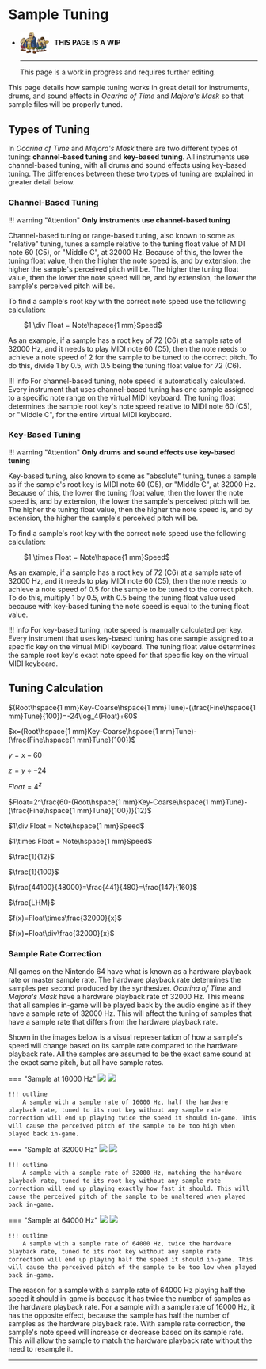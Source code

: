 # Sample Tuning

<div class="grid cards" markdown>

-   <img style="width:58.5px; height:auto; vertical-align: middle;" src="../../assets/images/carpenters.png"> <b>&nbsp;&nbsp;THIS PAGE IS A WIP</b>
  
    ---

    This page is a work in progress and requires further editing.

</div>

This page details how sample tuning works in great detail for instruments, drums, and sound effects in *Ocarina of Time* and *Majora's Mask* so that sample files will be properly tuned.

## Types of Tuning
In *Ocarina of Time* and *Majora's Mask* there are two different types of tuning: **channel-based tuning** and **key-based tuning**. All instruments use channel-based tuning, with all drums and sound effects using key-based tuning. The differences between these two types of tuning are explained in greater detail below.

### Channel-Based Tuning
!!! warning "Attention"
    **Only instruments use channel-based tuning**

Channel-based tuning or range-based tuning, also known to some as "relative" tuning, tunes a sample relative to the tuning float value of MIDI note 60 (C5), or "Middle C", at 32000 Hz. Because of this, the lower the tuning float value, then the higher the note speed is, and by extension, the higher the sample's perceived pitch will be. The higher the tuning float value, then the lower the note speed will be, and by extension, the lower the sample's perceived pitch will be.

To find a sample's root key with the correct note speed use the following calculation:

&nbsp;&nbsp;&nbsp;&nbsp;&nbsp;&nbsp;&nbsp;&nbsp;$1 \div Float = Note\hspace{1 mm}Speed$

As an example, if a sample has a root key of 72 (C6) at a sample rate of 32000 Hz, and it needs to play MIDI note 60 (C5), then the note needs to achieve a note speed of 2 for the sample to be tuned to the correct pitch. To do this, divide 1 by 0.5, with 0.5 being the tuning float value for 72 (C6).

!!! info
    For channel-based tuning, note speed is automatically calculated. Every instrument that uses channel-based tuning has one sample assigned to a specific note range on the virtual MIDI keyboard. The tuning float determines the sample root key's note speed relative to MIDI note 60 (C5), or "Middle C", for the entire virtual MIDI keyboard.


### Key-Based Tuning
!!! warning "Attention"
    **Only drums and sound effects use key-based tuning**

Key-based tuning, also known to some as "absolute" tuning, tunes a sample as if the sample's root key is MIDI note 60 (C5), or "Middle C", at 32000 Hz. Because of this, the lower the tuning float value, then the lower the note speed is, and by extension, the lower the sample's perceived pitch will be. The higher the tuning float value, then the higher the note speed is, and by extension, the higher the sample's perceived pitch will be.

To find a sample's root key with the correct note speed use the following calculation:

&nbsp;&nbsp;&nbsp;&nbsp;&nbsp;&nbsp;&nbsp;&nbsp;$1 \times Float = Note\hspace{1 mm}Speed$

As an example, if a sample has a root key of 72 (C6) at a sample rate of 32000 Hz, and it needs to play MIDI note 60 (C5), then the note needs to achieve a note speed of 0.5 for the sample to be tuned to the correct pitch. To do this, multiply 1 by 0.5, with 0.5 being the tuning float value used because with key-based tuning the note speed is equal to the tuning float value.

!!! info
    For key-based tuning, note speed is manually calculated per key. Every instrument that uses key-based tuning has one sample assigned to a specific key on the virtual MIDI keyboard. The tuning float value determines the sample root key's exact note speed for that specific key on the virtual MIDI keyboard.

## Tuning Calculation

$(Root\hspace{1 mm}Key-Coarse\hspace{1 mm}Tune)-(\frac{Fine\hspace{1 mm}Tune}{100})=-24\log_4(Float)+60$

$x=(Root\hspace{1 mm}Key-Coarse\hspace{1 mm}Tune)-(\frac{Fine\hspace{1 mm}Tune}{100})$

$y=x-60$

$z=y\div-24$

$Float=4^z$

$Float=2^\frac{60-(Root\hspace{1 mm}Key-Coarse\hspace{1 mm}Tune)-(\frac{Fine\hspace{1 mm}Tune}{100})}{12}$

$1\div Float = Note\hspace{1 mm}Speed$

$1\times Float = Note\hspace{1 mm}Speed$

$\frac{1}{12}$

$\frac{1}{100}$

$\frac{44100}{48000}=\frac{441}{480}=\frac{147}{160}$

$\frac{L}{M}$

$f(x)=Float\times\frac{32000}{x}$

$f(x)=Float\div\frac{32000}{x}$

### Sample Rate Correction
All games on the Nintendo 64 have what is known as a hardware playback rate or master sample rate. The hardware playback rate determines the samples per second produced by the synthesizer. *Ocarina of Time* and *Majora's Mask* have a hardware playback rate of 32000 Hz. This means that all samples in-game will be played back by the audio engine as if they have a sample rate of 32000 Hz. This will affect the tuning of samples that have a sample rate that differs from the hardware playback rate.

Shown in the images below is a visual representation of how a sample's speed will change based on its sample rate compared to the hardware playback rate. All the samples are assumed to be the exact same sound at the exact same pitch, but all have sample rates.

=== "Sample at 16000 Hz"
    ![](../assets/images/samples/waveform-16000hz-light.png#only-light)
    ![](../assets/images/samples/waveform-16000hz-dark.png#only-dark)

    !!! outline
        A sample with a sample rate of 16000 Hz, half the hardware playback rate, tuned to its root key without any sample rate correction will end up playing twice the speed it should in-game. This will cause the perceived pitch of the sample to be too high when played back in-game.

=== "Sample at 32000 Hz"
    ![](../assets/images/samples/waveform-32000hz-light.png#only-light)
    ![](../assets/images/samples/waveform-32000hz-dark.png#only-dark)

    !!! outline
        A sample with a sample rate of 32000 Hz, matching the hardware playback rate, tuned to its root key without any sample rate correction will end up playing exactly how fast it should. This will cause the perceived pitch of the sample to be unaltered when played back in-game.

=== "Sample at 64000 Hz"
    ![](../assets/images/samples/waveform-64000hz-light.png#only-light)
    ![](../assets/images/samples/waveform-64000hz-dark.png#only-dark)

    !!! outline
        A sample with a sample rate of 64000 Hz, twice the hardware playback rate, tuned to its root key without any sample rate correction will end up playing half the speed it should in-game. This will cause the perceived pitch of the sample to be too low when played back in-game.

The reason for a sample with a sample rate of 64000 Hz playing half the speed it should in-game is because it has twice the number of samples as the hardware playback rate. For a sample with a sample rate of 16000 Hz, it has the opposite effect, because the sample has half the number of samples as the hardware playback rate. With sample rate correction, the sample's note speed will increase or decrease based on its sample rate. This will allow the sample to match the hardware playback rate without the need to resample it.

-----